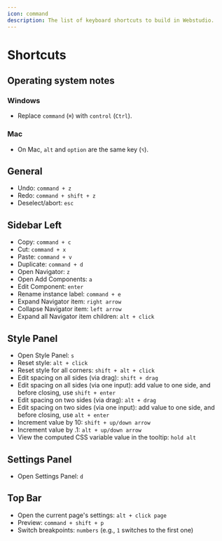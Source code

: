 ```yaml
---
icon: command
description: The list of keyboard shortcuts to build in Webstudio.
---
```


# Shortcuts

## Operating system notes

### Windows

* Replace `command` (`⌘`) with `control` (`Ctrl`).

### Mac

* On Mac, `alt` and `option` are the same key (`⌥`).

## **General**

* Undo: `command + z`
* Redo: `command + shift + z`
* Deselect/abort: `esc`

## **Sidebar Left**

* Copy: `command + c`
* Cut: `command + x`
* Paste: `command + v`
* Duplicate: `command + d`
* Open Navigator: `z`
* Open Add Components: `a`
* Edit Component: `enter`
* Rename instance label: `command + e`
* Expand Navigator item: `right arrow`
* Collapse Navigator item: `left arrow`
* Expand all Navigator item children: `alt + click`

## **Style Panel**

* Open Style Panel: `s`
* Reset style: `alt + click`
* Reset style for all corners: `shift + alt + click`
* Edit spacing on all sides (via drag): `shift + drag`
* Edit spacing on all sides (via one input): add value to one side, and before closing, use `shift + enter`
* Edit spacing on two sides (via drag): `alt + drag`
* Edit spacing on two sides (via one input): add value to one side, and before closing, use `alt + enter`
* Increment value by 10: `shift + up/down arrow`
* Increment value by .1: `alt + up/down arrow`
* View the computed CSS variable value in the tooltip: `hold alt`

## **Settings Panel**

* Open Settings Panel: `d`

## **Top Bar**

* Open the current page's settings: `alt + click page`
* Preview: `command + shift + p`
* Switch breakpoints: `numbers` (e.g., `1` switches to the first one)
